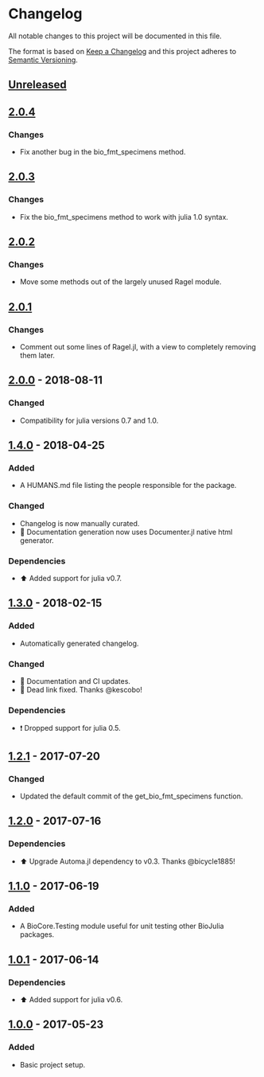 # Changelog
All notable changes to this project will be documented in this file.

The format is based on [Keep a Changelog](http://keepachangelog.com/en/1.0.0/)
and this project adheres to [Semantic Versioning](http://semver.org/spec/v2.0.0.html).

## [Unreleased]

## [2.0.4]
### Changes
- Fix another bug in the bio_fmt_specimens method.

## [2.0.3]
### Changes
- Fix the bio_fmt_specimens method to work with julia 1.0 syntax.

## [2.0.2]
### Changes
- Move some methods out of the largely unused Ragel module.

## [2.0.1]
### Changes
- Comment out some lines of Ragel.jl, with a view to completely removing them later.

## [2.0.0] - 2018-08-11
### Changed
- Compatibility for julia versions 0.7 and 1.0.

## [1.4.0] - 2018-04-25
### Added
- A HUMANS.md file listing the people responsible for the package.

### Changed
- Changelog is now manually curated.
- :memo: Documentation generation now uses Documenter.jl native html generator.

### Dependencies
- :arrow_up: Added support for julia v0.7.

## [1.3.0] - 2018-02-15
### Added
- Automatically generated changelog.

### Changed
- :memo: Documentation and CI updates.
- :bug: Dead link fixed. Thanks @kescobo!

### Dependencies
- :exclamation: Dropped support for julia 0.5.

## [1.2.1] - 2017-07-20
### Changed
- Updated the default commit of the get_bio_fmt_specimens function.

## [1.2.0] - 2017-07-16
### Dependencies
- :arrow_up: Upgrade Automa.jl dependency to v0.3. Thanks @bicycle1885!

## [1.1.0] - 2017-06-19
### Added
- A BioCore.Testing module useful for unit testing other BioJulia packages.

## [1.0.1] - 2017-06-14
### Dependencies
- :arrow_up: Added support for julia v0.6.

## [1.0.0] - 2017-05-23
### Added
- Basic project setup.

[Unreleased]: https://github.com/BioJulia/BioCore.jl/compare/v2.0.4...HEAD
[2.0.4]: https://github.com/BioJulia/BioCore.jl/compare/v2.0.3...v2.0.4
[2.0.3]: https://github.com/BioJulia/BioCore.jl/compare/v2.0.2...v2.0.3
[2.0.2]: https://github.com/BioJulia/BioCore.jl/compare/v2.0.1...v2.0.2
[2.0.1]: https://github.com/BioJulia/BioCore.jl/compare/v2.0.0...v2.0.1
[2.0.0]: https://github.com/BioJulia/BioCore.jl/compare/v1.4.0...v2.0.0
[1.4.0]: https://github.com/BioJulia/BioCore.jl/compare/v1.2.1...v1.4.0
[1.3.0]: https://github.com/BioJulia/BioCore.jl/compare/v1.2.1...v1.3.0
[1.2.1]: https://github.com/BioJulia/BioCore.jl/compare/v1.2.0...v1.2.1
[1.2.0]: https://github.com/BioJulia/BioCore.jl/compare/v1.1.0...v1.2.0
[1.1.0]: https://github.com/BioJulia/BioCore.jl/compare/v1.0.1...v1.1.0
[1.0.1]: https://github.com/BioJulia/BioCore.jl/compare/v1.0.0...v1.0.1
[1.0.0]: https://github.com/BioJulia/BioCore.jl/tree/v1.0.0
